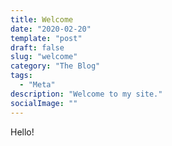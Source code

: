```yaml
---
title: Welcome
date: "2020-02-20"
template: "post"
draft: false
slug: "welcome"
category: "The Blog"
tags:
  - "Meta"
description: "Welcome to my site."
socialImage: ""
---
```


Hello!